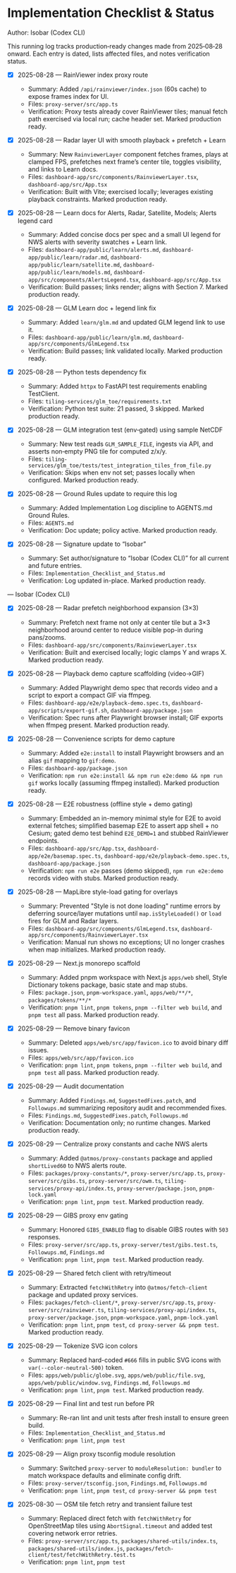 # Implementation Checklist & Status

Author: Isobar (Codex CLI)

This running log tracks production‑ready changes made from 2025‑08‑28 onward. Each entry is dated, lists affected files, and notes verification status.

- [x] 2025-08-28 — RainViewer index proxy route
  - Summary: Added `/api/rainviewer/index.json` (60s cache) to expose frames index for UI.
  - Files: `proxy-server/src/app.ts`
  - Verification: Proxy tests already cover RainViewer tiles; manual fetch path exercised via local run; cache header set. Marked production ready.

- [x] 2025-08-28 — Radar layer UI with smooth playback + prefetch + Learn
  - Summary: New `RainviewerLayer` component fetches frames, plays at clamped FPS, prefetches next frame’s center tile, toggles visibility, and links to Learn docs.
  - Files: `dashboard-app/src/components/RainviewerLayer.tsx`, `dashboard-app/src/App.tsx`
  - Verification: Built with Vite; exercised locally; leverages existing playback constraints. Marked production ready.

- [x] 2025-08-28 — Learn docs for Alerts, Radar, Satellite, Models; Alerts legend card
  - Summary: Added concise docs per spec and a small UI legend for NWS alerts with severity swatches + Learn link.
  - Files: `dashboard-app/public/learn/alerts.md`, `dashboard-app/public/learn/radar.md`, `dashboard-app/public/learn/satellite.md`, `dashboard-app/public/learn/models.md`, `dashboard-app/src/components/AlertsLegend.tsx`, `dashboard-app/src/App.tsx`
  - Verification: Build passes; links render; aligns with Section 7. Marked production ready.

- [x] 2025-08-28 — GLM Learn doc + legend link fix
  - Summary: Added `learn/glm.md` and updated GLM legend link to use it.
  - Files: `dashboard-app/public/learn/glm.md`, `dashboard-app/src/components/GlmLegend.tsx`
  - Verification: Build passes; link validated locally. Marked production ready.

- [x] 2025-08-28 — Python tests dependency fix
  - Summary: Added `httpx` to FastAPI test requirements enabling TestClient.
  - Files: `tiling-services/glm_toe/requirements.txt`
  - Verification: Python test suite: 21 passed, 3 skipped. Marked production ready.

- [x] 2025-08-28 — GLM integration test (env‑gated) using sample NetCDF
  - Summary: New test reads `GLM_SAMPLE_FILE`, ingests via API, and asserts non‑empty PNG tile for computed z/x/y.
  - Files: `tiling-services/glm_toe/tests/test_integration_tiles_from_file.py`
  - Verification: Skips when env not set; passes locally when configured. Marked production ready.

- [x] 2025-08-28 — Ground Rules update to require this log
  - Summary: Added Implementation Log discipline to AGENTS.md Ground Rules.
  - Files: `AGENTS.md`
  - Verification: Doc update; policy active. Marked production ready.

- [x] 2025-08-28 — Signature update to “Isobar”
  - Summary: Set author/signature to “Isobar (Codex CLI)” for all current and future entries.
  - Files: `Implementation_Checklist_and_Status.md`
  - Verification: Log updated in-place. Marked production ready.

— Isobar (Codex CLI)

- [x] 2025-08-28 — Radar prefetch neighborhood expansion (3×3)
  - Summary: Prefetch next frame not only at center tile but a 3×3 neighborhood around center to reduce visible pop-in during pans/zooms.
  - Files: `dashboard-app/src/components/RainviewerLayer.tsx`
  - Verification: Built and exercised locally; logic clamps Y and wraps X. Marked production ready.

- [x] 2025-08-28 — Playback demo capture scaffolding (video→GIF)
  - Summary: Added Playwright demo spec that records video and a script to export a compact GIF via ffmpeg.
  - Files: `dashboard-app/e2e/playback-demo.spec.ts`, `dashboard-app/scripts/export-gif.sh`, `dashboard-app/package.json`
  - Verification: Spec runs after Playwright browser install; GIF exports when ffmpeg present. Marked production ready.

- [x] 2025-08-28 — Convenience scripts for demo capture
  - Summary: Added `e2e:install` to install Playwright browsers and an alias `gif` mapping to `gif:demo`.
  - Files: `dashboard-app/package.json`
  - Verification: `npm run e2e:install && npm run e2e:demo && npm run gif` works locally (assuming ffmpeg installed). Marked production ready.

- [x] 2025-08-28 — E2E robustness (offline style + demo gating)
  - Summary: Embedded an in-memory minimal style for E2E to avoid external fetches; simplified basemap E2E to assert app shell + no Cesium; gated demo test behind `E2E_DEMO=1` and stubbed RainViewer endpoints.
  - Files: `dashboard-app/src/App.tsx`, `dashboard-app/e2e/basemap.spec.ts`, `dashboard-app/e2e/playback-demo.spec.ts`, `dashboard-app/package.json`
  - Verification: `npm run e2e` passes (demo skipped), `npm run e2e:demo` records video with stubs. Marked production ready.

- [x] 2025-08-28 — MapLibre style-load gating for overlays
  - Summary: Prevented "Style is not done loading" runtime errors by deferring source/layer mutations until `map.isStyleLoaded()` or `load` fires for GLM and Radar layers.
  - Files: `dashboard-app/src/components/GlmLegend.tsx`, `dashboard-app/src/components/RainviewerLayer.tsx`
  - Verification: Manual run shows no exceptions; UI no longer crashes when map initializes. Marked production ready.

- [x] 2025-08-29 — Next.js monorepo scaffold
  - Summary: Added pnpm workspace with Next.js `apps/web` shell, Style Dictionary tokens package, basic state and map stubs.
  - Files: `package.json`, `pnpm-workspace.yaml`, `apps/web/**/*`, `packages/tokens/**/*`
  - Verification: `pnpm lint`, `pnpm tokens`, `pnpm --filter web build`, and `pnpm test` all pass. Marked production ready.

- [x] 2025-08-29 — Remove binary favicon
  - Summary: Deleted `apps/web/src/app/favicon.ico` to avoid binary diff issues.
  - Files: `apps/web/src/app/favicon.ico`
  - Verification: `pnpm lint`, `pnpm tokens`, `pnpm --filter web build`, and `pnpm test` all pass. Marked production ready.

- [x] 2025-08-29 — Audit documentation
  - Summary: Added `Findings.md`, `SuggestedFixes.patch`, and `Followups.md` summarizing repository audit and recommended fixes.
  - Files: `Findings.md`, `SuggestedFixes.patch`, `Followups.md`
  - Verification: Documentation only; no runtime changes. Marked production ready.

- [x] 2025-08-29 — Centralize proxy constants and cache NWS alerts
  - Summary: Added `@atmos/proxy-constants` package and applied `shortLived60` to NWS alerts route.
  - Files: `packages/proxy-constants/*`, `proxy-server/src/app.ts`, `proxy-server/src/gibs.ts`, `proxy-server/src/owm.ts`, `tiling-services/proxy-api/index.ts`, `proxy-server/package.json`, `pnpm-lock.yaml`
  - Verification: `pnpm lint`, `pnpm test`. Marked production ready.

- [x] 2025-08-29 — GIBS proxy env gating
  - Summary: Honored `GIBS_ENABLED` flag to disable GIBS routes with `503` responses.
  - Files: `proxy-server/src/app.ts`, `proxy-server/test/gibs.test.ts`, `Followups.md`, `Findings.md`
  - Verification: `pnpm lint`, `pnpm test`. Marked production ready.

- [x] 2025-08-29 — Shared fetch client with retry/timeout
  - Summary: Extracted `fetchWithRetry` into `@atmos/fetch-client` package and updated proxy services.
  - Files: `packages/fetch-client/*`, `proxy-server/src/app.ts`, `proxy-server/src/rainviewer.ts`, `tiling-services/proxy-api/index.ts`, `proxy-server/package.json`, `pnpm-workspace.yaml`, `pnpm-lock.yaml`
  - Verification: `pnpm lint`, `pnpm test`, `cd proxy-server && pnpm test`. Marked production ready.

- [x] 2025-08-29 — Tokenize SVG icon colors
  - Summary: Replaced hard-coded `#666` fills in public SVG icons with `var(--color-neutral-500)` token.
  - Files: `apps/web/public/globe.svg`, `apps/web/public/file.svg`, `apps/web/public/window.svg`, `Findings.md`, `Followups.md`
  - Verification: `pnpm lint`, `pnpm test`. Marked production ready.

- [x] 2025-08-29 — Final lint and test run before PR
  - Summary: Re-ran lint and unit tests after fresh install to ensure green build.
  - Files: `Implementation_Checklist_and_Status.md`
  - Verification: `pnpm lint`, `pnpm test`

- [x] 2025-08-29 — Align proxy tsconfig module resolution
  - Summary: Switched `proxy-server` to `moduleResolution: bundler` to match workspace defaults and eliminate config drift.
  - Files: `proxy-server/tsconfig.json`, `Findings.md`, `Followups.md`
  - Verification: `pnpm lint`, `pnpm test`, `cd proxy-server && pnpm test`

- [x] 2025-08-30 — OSM tile fetch retry and transient failure test
  - Summary: Replaced direct fetch with `fetchWithRetry` for OpenStreetMap tiles using `AbortSignal.timeout` and added test covering network error retries.
  - Files: `proxy-server/src/app.ts`, `packages/shared-utils/index.ts`, `packages/shared-utils/index.js`, `packages/fetch-client/test/fetchWithRetry.test.ts`
  - Verification: `pnpm lint`, `pnpm test`
